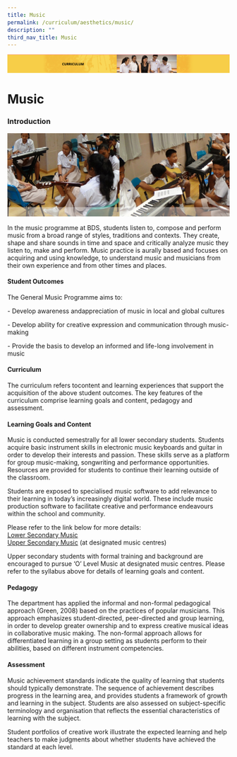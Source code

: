 ```yaml
---
title: Music
permalink: /curriculum/aesthetics/music/
description: ""
third_nav_title: Music
---
```

![](/images/Curriculum.png)

Music
=====

### Introduction

![Music](/images/music.jpg)

In the music programme at BDS, students listen to, compose and perform music from a broad range of styles, traditions and contexts. They create, shape and share sounds in time and space and critically analyze music they listen to, make and perform. Music practice is aurally based and focuses on acquiring and using knowledge, to understand music and musicians from their own experience and from other times and places.

 
#### Student Outcomes


The General Music Programme aims to:

\- Develop awareness andappreciation of music in local and global cultures

\- Develop ability for creative expression and communication through music-making

\- Provide the basis to develop an informed and life-long involvement in music


#### Curriculum

The curriculum refers tocontent and learning experiences that support the acquisition of the above
student outcomes. The key features of the curriculum comprise learning goals
and content, pedagogy and assessment.

#### Learning Goals and Content

Music is conducted semestrally for all lower secondary students. Students acquire basic instrument
skills in electronic music keyboards and guitar in order to develop their interests and passion. These skills serve as a platform for group music-making, songwriting and performance opportunities. Resources are provided for students to continue their learning outside of the classroom.

Students are exposed to specialised music software to add relevance to their learning in today’s increasingly digital world. These include music production software to facilitate creative and performance endeavours within the school and community.

Please refer to the link below for more details: <br>
[Lower Secondary Music](/files/2015MusicTeachingandLearningSyllabusPrimaryandLowerSecondary.pdf) <br>
[Upper Secondary Music](/files/6085_y22_sy.pdf) (at designated music centres) 

Upper secondary students with formal training and background are encouraged to pursue ‘O’ Level Music at designated music centres. Please refer to the syllabus above for details of learning goals and content.

#### Pedagogy

The department has applied the informal and non-formal pedagogical approach (Green, 2008) based on the practices of popular musicians. This approach emphasizes student-directed, peer-directed and group learning, in order to develop greater ownership and to express creative musical ideas in collaborative music making. The non-formal approach allows for differentiated learning in a group setting as students perform to their abilities, based on different instrument competencies. 

#### Assessment

Music achievement standards indicate the quality of learning that students should typically demonstrate.
The sequence of achievement describes progress in the learning area, and provides students a framework of growth and learning in the subject. Students are also assessed on subject-specific terminology and organisation that reflects the essential characteristics of learning with the subject.


Student portfolios of creative work illustrate the expected learning and help teachers to make judgments about whether students have achieved the standard at each level.